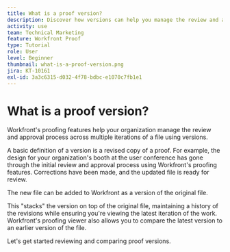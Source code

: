 ```yaml
---
title: What is a proof version?
description: Discover how versions can help you manage the review and approval process across multiple iterations of a file using Workfront's proofing features.
activity: use
team: Technical Marketing
feature: Workfront Proof
type: Tutorial
role: User
level: Beginner
thumbnail: what-is-a-proof-version.png
jira: KT-10161
exl-id: 3a3c6315-d032-4f78-bdbc-e1070c7fb1e1
---
```

# What is a proof version?

Workfront's proofing features help your organization manage the review and approval process across multiple iterations of a file using versions.

A basic definition of a version is a revised copy of a proof. For example, the design for your organization's booth at the user conference has gone through the initial review and approval process using Workfront's proofing features. Corrections have been made, and the updated file is ready for review.

The new file can be added to Workfront as a version of the original file.

This "stacks" the version on top of the original file, maintaining a history of the revisions while ensuring you're viewing the latest iteration of the work. Workfront's proofing viewer also allows you to compare the latest version to an earlier version of the file.

Let's get started reviewing and comparing proof versions.
